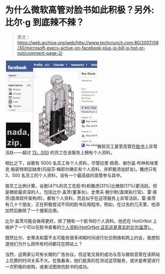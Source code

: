 # 为什么微软高管对脸书如此积极？另外:比尔·g 到底辣不辣？

> 原文：<https://web.archive.org/web/http://www.techcrunch.com:80/2007/08/30/microsoft-execs-active-on-facebook-plus-is-bill-g-hot-or-not/comment-page-2/>

![](img/6bc5f1822ea6bdb13f13c51556659ce2.png)微软员工甚至高管在[脸书](https://web.archive.org/web/20100903062401/http://www.crunchbase.com/company/facebook)上非常活跃——超过 [13，000](https://web.archive.org/web/20100903062401/http://www.facebook.com/networks/?nk=50431654) 的员工在该服务上拥有个人资料。

相比之下，谷歌有 5000 名员工有个人资料，尽管拉里·佩奇、谢尔盖·布林和埃里克·施密特明显缺席(玛丽莎·梅耶尔确实有个人资料，并积极添加好友)。雅虎只有 3，500 名员工的个人资料，没有一个最高级的高管参与其中。

按员工比例计算，谷歌(47%的员工在脸书)和雅虎(31%)比微软(17%)更活跃。但是微软最资深的人，包括比尔·盖茨(董事长)、史蒂夫·鲍尔默(首席执行官)、雷·奥茨(首席软件架构师)，都有个人资料，而且似乎在这项服务上非常活跃。雷·奥茨有几十个朋友，正在积极尝试不同的脸书应用程序。例如，在过去的几天里，他添加然后删除了一个搜索应用。

比尔·盖茨可能会做得更好。除了拥有一个脸书的个人资料，他还在 HotOrNot 上维护了一个可以在脸书查看的[个人资料(HotOrNot 证实这是真实的比尔盖茨)。](https://web.archive.org/web/20100903062401/http://apps.facebook.com/hotornot/meet/index.php?id=502040841)

既然比尔、史蒂夫和雷不太可能有很多闲暇时间进行社交网络和网上约会，我想知道他们为什么把所有时间都花在网站上？

当然，这两家公司有长期的广告协议。但这笔交易的成功与否与微软高管在该网站上花费的时间关系不大。在我看来，他们是真的在测试这项服务，或许是希望进行一次积极的收购，或者试图效仿脸书的成功。
